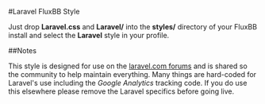 #Laravel FluxBB Style

Just drop **Laravel.css** and **Laravel/** into the **styles/** directory of your FluxBB install and select the **Laravel** style in your profile.

##Notes

This style is designed for use on the [laravel.com forums](http://forums.laravel.com/) and is shared so the community to help maintain everything.  Many things are hard-coded for Laravel's use including the *Google Analytics* tracking code.  If you do use this elsewhere please remove the Laravel specifics 
before going live.
